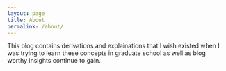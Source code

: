 ```yaml
---
layout: page
title: About
permalink: /about/
---
```


This blog contains derivations and explainations that I wish existed
when I was trying to learn these concepts in graduate school as well as
blog worthy insights continue to gain.
